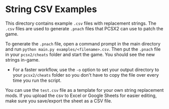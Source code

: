 # String CSV Examples

This directory contains example `.csv` files with replacement strings. The `.csv` files are used to generate `.pnach` files that PCSX2 can use to patch the game.

To generate the `.pnach` file, open a command prompt in the main directory and run `python main.py examples/<filename>.csv`. Then put the `.pnach` file in your `pcsx2/cheats` folder and start the game. You should see the new strings in-game.
* For a faster workflow, use the `-o` option to set your output directory to your `pcsx2/cheats` folder so you don't have to copy the file over every time you run the script.

You can use the `test.csv` file as a template for your own string replacement mods. If you upload the csv to Excel or Google Sheets for easier editing, make sure you save/export the sheet as a CSV file.
